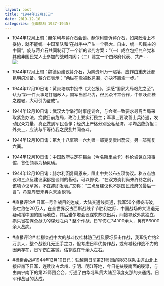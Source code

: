 ```yaml
---
layout: post
title: "1944年12月10日"
date: 2019-12-10
categories: 全面抗战(1937-1945)
---
```


<meta name="referrer" content="no-referrer" />

- 1944年12月上旬：赫尔利与蒋介石会谈。赫尔利告诉蒋介石，如果政治上不妥协，就不能统一中国军队和“在战争中产生一个强大、自由、统一和民主的中国”。旋与蒋介石共同制订了一个新的谈判方案：“（一）成立包括共产党和其他非国民党人士参加的战时内阁；（二）建立一个由政府代表、共产 ... <br/><img src="https://wx1.sinaimg.cn/large/aca367d8ly1g9s0uyfob3j20c80ayt8s.jpg" />

- 1944年12月上旬：魏德迈建议蒋介石，为防贵州万一陷落，应作由重庆迁都昆明的准备。蒋介石表示：“余纵在渝被敌包围，亦决不离渝一步。” 

- 1944年12月10日讯：黄炎培病中投书《大公报》，深感“国家大局艰危之至”，认为“第一件大事是打退敌人。国军当然尽力，但民众不来合作，中原及湘桂之覆辙，大可引为鉴戒”。 

- 1944年12月10日讯：武汉大学举行时事座谈会，与会者一致要求最高当局采取紧急办法，挽救目前危局，政治上要实行民主；军事上要改善士兵待遇，发动民众力量，真正做到军民合作；经济上严格分别公私经济，平均战费负担；外交上，应该与平等待我之民族共同奋斗。 

- 1944年12月10日讯：第九十八军第一六九师一部克复贵州荔波。另一部克复六寨。 

- 1944年12月10日讯：中国政府决定在锡兰（今名斯里兰卡）科伦坡设立领事馆，首任领事为杨冕璜。 

- 1944年12月10日讯：赫尔利函复周恩来，阻止中共公布五项协议。称五点协议和三点反建议案都是谈判的基础，可以修改，“在双方谈判尚未终结之前，该项协议草案，不宜遽即发表。”又称：“三点反建议也不是国民政府的最后一言”，希望周恩来再次来渝谈判。 

- #直播评论# 日军一号作战目的达成，大陆交通线贯通，我军50个师被击破，伤亡约在20万人，在全世界反法西斯战线节节胜利之际，中国战场的大溃退无疑动摇中国的国际地位，其后雅尔塔会议谋求苏联出兵，间接导致外蒙独立，损失岂在保全战力的谋划之内？整个作战，日军伤亡34000余人，另有66000余人战病。 

- #直播评论# 桂柳会战中大的战斗仅桂林防卫战及蒙圩反击作战，我军伤亡约2万余人，整个战役几无还手之力，但考虑日军优势作战，或有减轻作战不力的因素存在，日军伤亡甚微，估算或在千余人左右。 

- #桂柳会战#1944年12月10日讯：驻越南日军第21师团的第83联队由谅山北上接应南下日军，连续攻占龙州、宁明、明江等地，今日在扶绥南面的绥渌，与由南宁南下的第22师团会合，打通了由华北纵贯大陆至印度支那的交通线。日军作战目的达成。 

